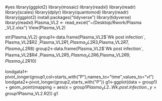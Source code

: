 
#yes
library(ggplot2)
library(mosaic)
library(readxl)
library(readr)
library(scales)
library(dplyr)
library(quantomod)
library(readr)
library(ggplot2)
install.packages("tidyverse")
library(tidyverse)
library(readxl)
 Plasma_VL2 <- read_excel("~/Desktop/Rwork/Plasma _VL2.xlsx")
 View(Plasma_VL2) 
 
str(Plasma_VL2)
group1<-data.frame(Plasma_VL2$`Wk post infection`, Plasma_VL2$R2 ,Plasma_VL2$R1,Plasma_VL2$R3,Plasma_VL2$R7,Plasma_VL2$R8)
 group2<-data.frame(Plasma_VL2$`Wk post infection`, Plasma_VL2$R4 ,Plasma_VL2$R5,Plasma_VL2$R6,Plasma_VL2$R9,Plasma_VL2$R10)
 
londgata1<-pivot_longer(group1,col=starts_with("P"),names_to="time",values_to="vl")
londgata2<-pivot_longer(group2,starts_with("P"))
g1<-ggplot(data = group1) + 
     geom_point(mapping = aes(x = group1$Plasma_VL2..Wk.post.infection., y = group1$Plasma_VL2.R2))
g1




